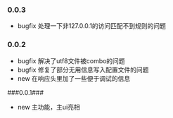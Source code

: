 ### 0.0.3 ###

* bugfix 处理一下非127.0.0.1的访问匹配不到规则的问题

### 0.0.2 ###

* bugfix 解决了utf8文件被combo的问题
* bugfix 修复了部分无用信息写入配置文件的问题
* new 在响应头里加了一些便于调试的信息

###0.0.1###

* new 主功能，主ui亮相
